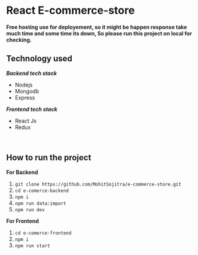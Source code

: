 # React E-commerce-store

**Free hosting use for deployement, so it might be happen response take much time and some time its down, So please run this project on local for checking.**


 ## Technology used
 
   ***Backend tech stack***
   
 - Nodejs
 - Mongodb
 - Express

 ***Frontend tech stack***
 

 - React Js
 - Redux

<br />

 ## How to run the project
 

 
**For Backend**
 1. `git clone https://github.com/MohitSojitra/e-commerce-store.git`
 2. `cd e-comerce-backend`
 3. `npm i`
 4. `npm run data:import`
 5. `npm run dev`

**For Frontend**

 1. `cd e-comerce-frontend`
 2. `npm i`
 3. `npm run start`


